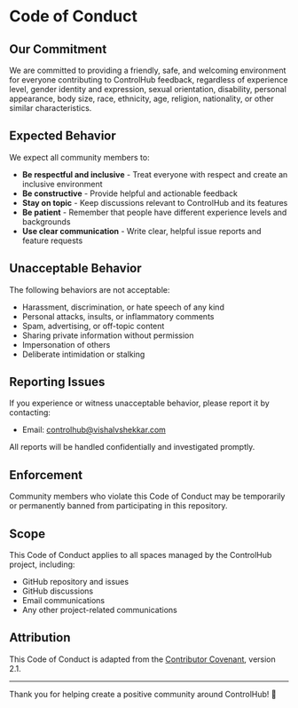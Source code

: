 # Code of Conduct

## Our Commitment

We are committed to providing a friendly, safe, and welcoming environment for everyone contributing to ControlHub feedback, regardless of experience level, gender identity and expression, sexual orientation, disability, personal appearance, body size, race, ethnicity, age, religion, nationality, or other similar characteristics.

## Expected Behavior

We expect all community members to:

- **Be respectful and inclusive** - Treat everyone with respect and create an inclusive environment
- **Be constructive** - Provide helpful and actionable feedback
- **Stay on topic** - Keep discussions relevant to ControlHub and its features
- **Be patient** - Remember that people have different experience levels and backgrounds
- **Use clear communication** - Write clear, helpful issue reports and feature requests

## Unacceptable Behavior

The following behaviors are not acceptable:

- Harassment, discrimination, or hate speech of any kind
- Personal attacks, insults, or inflammatory comments
- Spam, advertising, or off-topic content
- Sharing private information without permission
- Impersonation of others
- Deliberate intimidation or stalking

## Reporting Issues

If you experience or witness unacceptable behavior, please report it by contacting:
- Email: controlhub@vishalvshekkar.com

All reports will be handled confidentially and investigated promptly.

## Enforcement

Community members who violate this Code of Conduct may be temporarily or permanently banned from participating in this repository.

## Scope

This Code of Conduct applies to all spaces managed by the ControlHub project, including:
- GitHub repository and issues
- GitHub discussions
- Email communications
- Any other project-related communications

## Attribution

This Code of Conduct is adapted from the [Contributor Covenant](https://www.contributor-covenant.org), version 2.1.

---

Thank you for helping create a positive community around ControlHub! 🚀